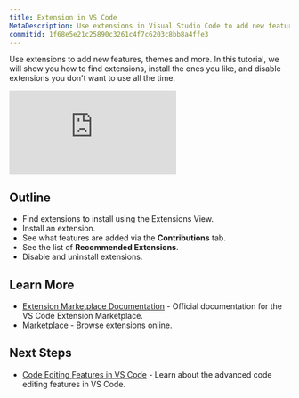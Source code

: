```yaml
---
title: Extension in VS Code
MetaDescription: Use extensions in Visual Studio Code to add new features, themes, and more.
commitid: 1f68e5e21c25890c3261c4f7c6203c8bb8a4ffe3
---
```


Use extensions to add new features, themes and more. In this tutorial, we will show you how to find extensions, install the ones you like, and disable extensions you don't want to use all the time.

<div class="introvideos-youtube"><iframe src="https://www.youtube.com/embed/Fed01v3yYNE?rel=0&amp;disablekb=0&amp;modestbranding=1&amp;showinfo=0" frameborder="0" allowfullscreen></iframe></div>

## Outline

* Find extensions to install using the Extensions View.
* Install an extension.
* See what features are added via the **Contributions** tab.
* See the list of **Recommended Extensions**.
* Disable and uninstall extensions.

## Learn More

* [Extension Marketplace Documentation](/docs/userguide/extension-gallery.md) - Official documentation for the VS Code Extension Marketplace.
* [Marketplace](https://marketplace.visualstudio.com/) - Browse extensions online.

## Next Steps

* [Code Editing Features in VS Code](/docs/introvideos/codeediting.md) - Learn about the advanced code editing features in VS Code.
